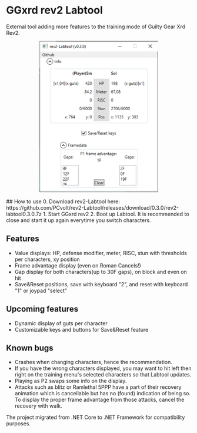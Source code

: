 # GGxrd rev2 Labtool
External tool adding more features to the training mode of Guilty Gear Xrd Rev2.
<p align="center">
<img src="images/Labtool030.png" height="410">
</p>
## How to use
0. Download rev2-Labtool here: https://github.com/PCvolt/rev2-Labtool/releases/download/0.3.0/rev2-labtool0.3.0.7z
1. Start GGxrd rev2
2. Boot up Labtool. It is recommended to close and start it up again everytime you switch characters.

## Features
- Value displays: HP, defense modifier, meter, RISC, stun with thresholds per characters, xy position
- Frame advantage display (even on Roman Cancels!)
- Gap display for both characters(up to 30F gaps), on block and even on hit
- Save&Reset positions, save with keyboard "2", and reset with keyboard "1" or joypad "select"

## Upcoming features
- Dynamic display of guts per character
- Customizable keys and buttons for Save&Reset feature

## Known bugs
- Crashes when changing characters, hence the recommendation.
- If you have the wrong characters displayed, you may want to hit left then right on the training menu's selected characters so that Labtool updates.
- Playing as P2 swaps some info on the display.
- Attacks such as blitz or Ramlethal 5PPP have a part of their recovery animation which is cancellable but has no (found) indication of being so. To display the proper frame advantage from those attacks, cancel the recovery with walk.

The project migrated from .NET Core to .NET Framework for compatibility purposes. 
